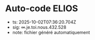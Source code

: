 # Auto-code ELIOS
- ts: 2025-10-02T07:36:20.704Z
- sig: ∞.je.toi.nous.432.528
- note: fichier généré automatiquement